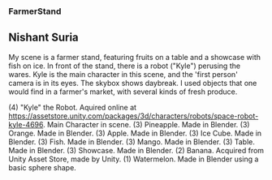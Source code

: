 ### FarmerStand ###
## Nishant Suria ##

My scene is a farmer stand, featuring fruits on a table and a showcase with fish on ice. In front of the stand, there is a robot ("Kyle") perusing the wares. Kyle is the main character in this scene, and the 'first person' camera is in its eyes. The skybox shows daybreak. I used objects that one would find in a farmer's market, with several kinds of fresh produce.

(4) "Kyle" the Robot. Aquired online at https://assetstore.unity.com/packages/3d/characters/robots/space-robot-kyle-4696. Main Character in scene.
(3) Pineapple. Made in Blender.
(3) Orange. Made in Blender.
(3) Apple. Made in Blender.
(3) Ice Cube. Made in Blender.
(3) Fish. Made in Blender.
(3) Mango. Made in Blender.
(3) Table. Made in Blender.
(3) Showcase. Made in Blender.
(2) Banana. Acquired from Unity Asset Store, made by Unity.
(1) Watermelon. Made in Blender using a basic sphere shape. 


